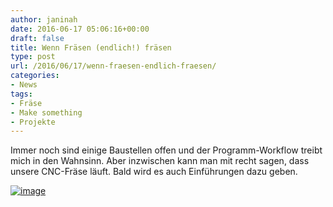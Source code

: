 ```yaml
---
author: janinah
date: 2016-06-17 05:06:16+00:00
draft: false
title: Wenn Fräsen (endlich!) fräsen
type: post
url: /2016/06/17/wenn-fraesen-endlich-fraesen/
categories:
- News
tags:
- Fräse
- Make something
- Projekte
---
```


Immer noch sind einige Baustellen offen und der Programm-Workflow treibt mich in den Wahnsinn. Aber inzwischen kann man mit recht sagen, dass unsere CNC-Fräse läuft. 
Bald wird es auch Einführungen dazu geben. 


[![image](https://www.fablab-neckar-alb.org/wp-content/uploads/2016/06/wp-1466139910136.jpg)
](https://www.fablab-neckar-alb.org/wp-content/uploads/2016/06/wp-1466139910136.jpg)
